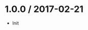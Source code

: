 <!--remark setext-->

<!--lint disable no-multiple-toplevel-headings-->

1.0.0 / 2017-02-21
==================

*   Init
